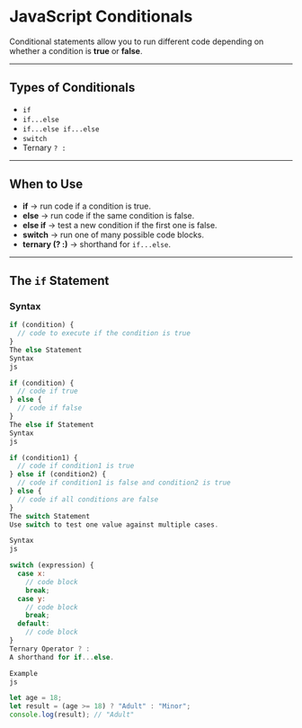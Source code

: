 # JavaScript Conditionals

Conditional statements allow you to run different code depending on whether a condition is **true** or **false**.

---

## Types of Conditionals

- `if`
- `if...else`
- `if...else if...else`
- `switch`
- Ternary `? :`

---

## When to Use

- **if** → run code if a condition is true.  
- **else** → run code if the same condition is false.  
- **else if** → test a new condition if the first one is false.  
- **switch** → run one of many possible code blocks.  
- **ternary (? :)** → shorthand for `if...else`.  

---

## The `if` Statement

### Syntax
```js
if (condition) {
  // code to execute if the condition is true
}
The else Statement
Syntax
js

if (condition) {
  // code if true
} else {
  // code if false
}
The else if Statement
Syntax
js

if (condition1) {
  // code if condition1 is true
} else if (condition2) {
  // code if condition1 is false and condition2 is true
} else {
  // code if all conditions are false
}
The switch Statement
Use switch to test one value against multiple cases.

Syntax
js

switch (expression) {
  case x:
    // code block
    break;
  case y:
    // code block
    break;
  default:
    // code block
}
Ternary Operator ? :
A shorthand for if...else.

Example
js

let age = 18;
let result = (age >= 18) ? "Adult" : "Minor";
console.log(result); // "Adult"
